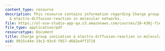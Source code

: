 ```yaml
---
content_type: resource
description: This resource contains information regarding Charge group ionization
  & electro-diffusion-reaction in molecular networks.
file: https://ol-ocw-studio-app-qa.s3.amazonaws.com/courses/20-430j-fields-forces-and-flows-in-biological-systems-fall-2015/9915c44e19c393c8f857d682e4ff3718_MIT20_430JF15_Lecture13.pdf
file_type: application/pdf
resourcetype: Document
title: Charge group ionization & electro-diffusion-reaction in molecular networks
uid: 9915c44e-19c3-93c8-f857-d682e4ff3718
---
```

